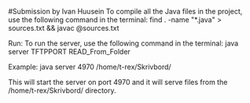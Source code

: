 #Submission by Ivan Huusein
To compile all the Java files in the project, use the following command in the terminal:
find . -name "*.java" > sources.txt && javac @sources.txt

Run:
To run the server, use the following command in the terminal:
java server TFTPPORT READ_From_Folder

Example:
java server 4970 /home/t-rex/Skrivbord/

This will start the server on port 4970 and it will serve files from the /home/t-rex/Skrivbord/ directory.
